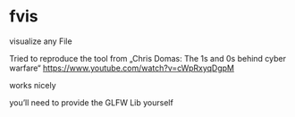 fvis
====

visualize any File



Tried to reproduce the tool from „Chris Domas: The 1s and 0s behind
cyber warfare“
https://www.youtube.com/watch?v=cWpRxyqDgpM

works nicely

you’ll need to provide the GLFW Lib yourself
